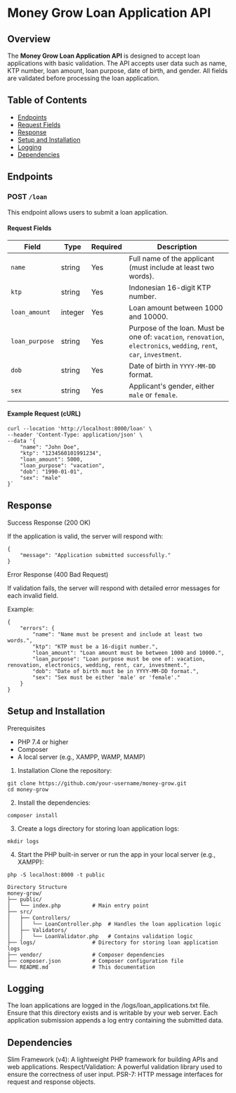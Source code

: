 # Money Grow Loan Application API

## Overview

The **Money Grow Loan Application API** is designed to accept loan applications with basic validation. The API accepts user data such as name, KTP number, loan amount, loan purpose, date of birth, and gender. All fields are validated before processing the loan application.

## Table of Contents

- [Endpoints](#endpoints)
- [Request Fields](#request-fields)
- [Response](#response)
- [Setup and Installation](#setup-and-installation)
- [Logging](#logging)
- [Dependencies](#dependencies)

## Endpoints

### POST `/loan`

This endpoint allows users to submit a loan application.

#### Request Fields

| Field         | Type    | Required | Description                                                                                          |
|---------------|---------|----------|------------------------------------------------------------------------------------------------------|
| `name`        | string  | Yes      | Full name of the applicant (must include at least two words).                                         |
| `ktp`         | string  | Yes      | Indonesian 16-digit KTP number.                                                                      |
| `loan_amount` | integer | Yes      | Loan amount between 1000 and 10000.                                                                  |
| `loan_purpose`| string  | Yes      | Purpose of the loan. Must be one of: `vacation`, `renovation`, `electronics`, `wedding`, `rent`, `car`, `investment`. |
| `dob`         | string  | Yes      | Date of birth in `YYYY-MM-DD` format.                                                                |
| `sex`         | string  | Yes      | Applicant's gender, either `male` or `female`.                                                       |

#### Example Request (cURL)

```
curl --location 'http://localhost:8000/loan' \
--header 'Content-Type: application/json' \
--data '{
    "name": "John Doe",
    "ktp": "1234560101991234",
    "loan_amount": 5000,
    "loan_purpose": "vacation",
    "dob": "1990-01-01",
    "sex": "male"
}`
```

## Response
Success Response (200 OK)

If the application is valid, the server will respond with:
```
{
    "message": "Application submitted successfully."
}
```

Error Response (400 Bad Request)

If validation fails, the server will respond with detailed error messages for each invalid field. 

Example:
```
{
    "errors": {
        "name": "Name must be present and include at least two words.",
        "ktp": "KTP must be a 16-digit number.",
        "loan_amount": "Loan amount must be between 1000 and 10000.",
        "loan_purpose": "Loan purpose must be one of: vacation, renovation, electronics, wedding, rent, car, investment.",
        "dob": "Date of birth must be in YYYY-MM-DD format.",
        "sex": "Sex must be either 'male' or 'female'."
    }
}
```

## Setup and Installation
Prerequisites
- PHP 7.4 or higher
- Composer
- A local server (e.g., XAMPP, WAMP, MAMP)


1. Installation
Clone the repository:
```
git clone https://github.com/your-username/money-grow.git
cd money-grow
```

2. Install the dependencies:
```
composer install
```

3. Create a logs directory for storing loan application logs:
```
mkdir logs
```

4. Start the PHP built-in server or run the app in your local server (e.g., XAMPP):
```
php -S localhost:8000 -t public
```

```
Directory Structure
money-grow/
├── public/
│   └── index.php          # Main entry point
├── src/
│   ├── Controllers/
│   │   └── LoanController.php  # Handles the loan application logic
│   ├── Validators/
│   │   └── LoanValidator.php   # Contains validation logic
├── logs/                  # Directory for storing loan application logs
├── vendor/                # Composer dependencies
├── composer.json          # Composer configuration file
└── README.md              # This documentation
```

## Logging
The loan applications are logged in the /logs/loan_applications.txt file. Ensure that this directory exists and is writable by your web server. Each application submission appends a log entry containing the submitted data.

## Dependencies
Slim Framework (v4): A lightweight PHP framework for building APIs and web applications.
Respect/Validation: A powerful validation library used to ensure the correctness of user input.
PSR-7: HTTP message interfaces for request and response objects.